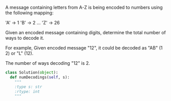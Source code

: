 
A message containing letters from A-Z is being encoded to numbers using the following mapping:



'A' -> 1
'B' -> 2
...
'Z' -> 26



Given an encoded message containing digits, determine the total number of ways to decode it.



For example,
Given encoded message "12",
it could be decoded as "AB" (1 2) or "L" (12).



The number of ways decoding "12" is 2.



```python
class Solution(object):
  def numDecodings(self, s):
    """
    :type s: str
    :rtype: int
    """
```
